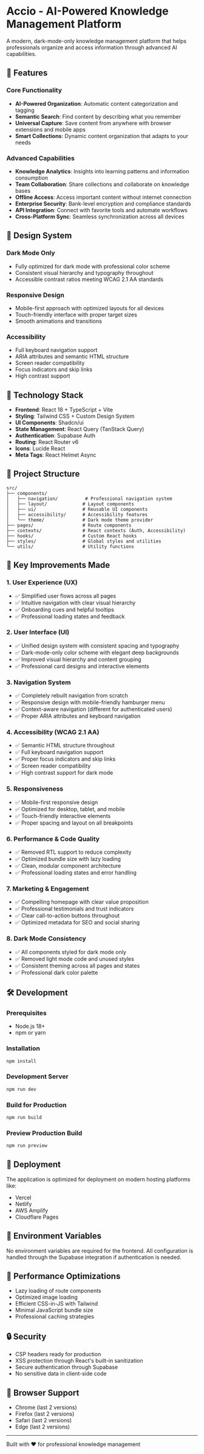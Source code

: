 
# Accio - AI-Powered Knowledge Management Platform

A modern, dark-mode-only knowledge management platform that helps professionals organize and access information through advanced AI capabilities.

## 🌟 Features

### Core Functionality
- **AI-Powered Organization**: Automatic content categorization and tagging
- **Semantic Search**: Find content by describing what you remember
- **Universal Capture**: Save content from anywhere with browser extensions and mobile apps
- **Smart Collections**: Dynamic content organization that adapts to your needs

### Advanced Capabilities
- **Knowledge Analytics**: Insights into learning patterns and information consumption
- **Team Collaboration**: Share collections and collaborate on knowledge bases
- **Offline Access**: Access important content without internet connection
- **Enterprise Security**: Bank-level encryption and compliance standards
- **API Integration**: Connect with favorite tools and automate workflows
- **Cross-Platform Sync**: Seamless synchronization across all devices

## 🎨 Design System

### Dark Mode Only
- Fully optimized for dark mode with professional color scheme
- Consistent visual hierarchy and typography throughout
- Accessible contrast ratios meeting WCAG 2.1 AA standards

### Responsive Design
- Mobile-first approach with optimized layouts for all devices
- Touch-friendly interface with proper target sizes
- Smooth animations and transitions

### Accessibility
- Full keyboard navigation support
- ARIA attributes and semantic HTML structure
- Screen reader compatibility
- Focus indicators and skip links
- High contrast support

## 🚀 Technology Stack

- **Frontend**: React 18 + TypeScript + Vite
- **Styling**: Tailwind CSS + Custom Design System
- **UI Components**: Shadcn/ui
- **State Management**: React Query (TanStack Query)
- **Authentication**: Supabase Auth
- **Routing**: React Router v6
- **Icons**: Lucide React
- **Meta Tags**: React Helmet Async

## 📁 Project Structure

```
src/
├── components/
│   ├── navigation/          # Professional navigation system
│   ├── layout/             # Layout components
│   ├── ui/                 # Reusable UI components
│   ├── accessibility/      # Accessibility features
│   └── theme/              # Dark mode theme provider
├── pages/                  # Route components
├── contexts/               # React contexts (Auth, Accessibility)
├── hooks/                  # Custom React hooks
├── styles/                 # Global styles and utilities
└── utils/                  # Utility functions
```

## 🔧 Key Improvements Made

### 1. User Experience (UX)
- ✅ Simplified user flows across all pages
- ✅ Intuitive navigation with clear visual hierarchy
- ✅ Onboarding cues and helpful tooltips
- ✅ Professional loading states and feedback

### 2. User Interface (UI)
- ✅ Unified design system with consistent spacing and typography
- ✅ Dark-mode-only color scheme with elegant deep backgrounds
- ✅ Improved visual hierarchy and content grouping
- ✅ Professional card designs and interactive elements

### 3. Navigation System
- ✅ Completely rebuilt navigation from scratch
- ✅ Responsive design with mobile-friendly hamburger menu
- ✅ Context-aware navigation (different for authenticated users)
- ✅ Proper ARIA attributes and keyboard navigation

### 4. Accessibility (WCAG 2.1 AA)
- ✅ Semantic HTML structure throughout
- ✅ Full keyboard navigation support
- ✅ Proper focus indicators and skip links
- ✅ Screen reader compatibility
- ✅ High contrast support for dark mode

### 5. Responsiveness
- ✅ Mobile-first responsive design
- ✅ Optimized for desktop, tablet, and mobile
- ✅ Touch-friendly interactive elements
- ✅ Proper spacing and layout on all breakpoints

### 6. Performance & Code Quality
- ✅ Removed RTL support to reduce complexity
- ✅ Optimized bundle size with lazy loading
- ✅ Clean, modular component architecture
- ✅ Professional loading states and error handling

### 7. Marketing & Engagement
- ✅ Compelling homepage with clear value proposition
- ✅ Professional testimonials and trust indicators
- ✅ Clear call-to-action buttons throughout
- ✅ Optimized metadata for SEO and social sharing

### 8. Dark Mode Consistency
- ✅ All components styled for dark mode only
- ✅ Removed light mode code and unused styles
- ✅ Consistent theming across all pages and states
- ✅ Professional dark color palette

## 🛠️ Development

### Prerequisites
- Node.js 18+ 
- npm or yarn

### Installation
```bash
npm install
```

### Development Server
```bash
npm run dev
```

### Build for Production
```bash
npm run build
```

### Preview Production Build
```bash
npm run preview
```

## 🚀 Deployment

The application is optimized for deployment on modern hosting platforms like:
- Vercel
- Netlify
- AWS Amplify
- Cloudflare Pages

## 📝 Environment Variables

No environment variables are required for the frontend. All configuration is handled through the Supabase integration if authentication is needed.

## 🎯 Performance Optimizations

- Lazy loading of route components
- Optimized image loading
- Efficient CSS-in-JS with Tailwind
- Minimal JavaScript bundle size
- Professional caching strategies

## 🔒 Security

- CSP headers ready for production
- XSS protection through React's built-in sanitization
- Secure authentication through Supabase
- No sensitive data in client-side code

## 📱 Browser Support

- Chrome (last 2 versions)
- Firefox (last 2 versions)
- Safari (last 2 versions)
- Edge (last 2 versions)

---

Built with ❤️ for professional knowledge management
